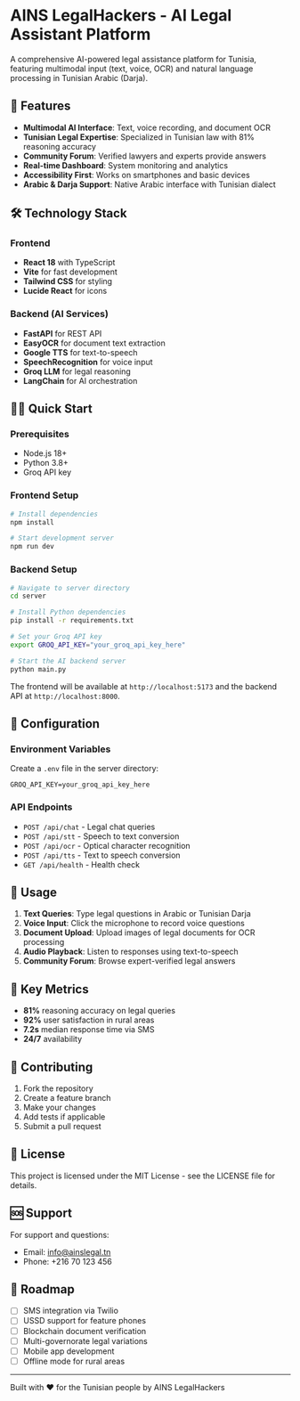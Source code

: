 # AINS LegalHackers - AI Legal Assistant Platform

A comprehensive AI-powered legal assistance platform for Tunisia, featuring multimodal input (text, voice, OCR) and natural language processing in Tunisian Arabic (Darja).

## 🚀 Features

- **Multimodal AI Interface**: Text, voice recording, and document OCR
- **Tunisian Legal Expertise**: Specialized in Tunisian law with 81% reasoning accuracy
- **Community Forum**: Verified lawyers and experts provide answers
- **Real-time Dashboard**: System monitoring and analytics
- **Accessibility First**: Works on smartphones and basic devices
- **Arabic & Darja Support**: Native Arabic interface with Tunisian dialect

## 🛠️ Technology Stack

### Frontend
- **React 18** with TypeScript
- **Vite** for fast development
- **Tailwind CSS** for styling
- **Lucide React** for icons

### Backend (AI Services)
- **FastAPI** for REST API
- **EasyOCR** for document text extraction
- **Google TTS** for text-to-speech
- **SpeechRecognition** for voice input
- **Groq LLM** for legal reasoning
- **LangChain** for AI orchestration

## 🏃‍♂️ Quick Start

### Prerequisites
- Node.js 18+
- Python 3.8+
- Groq API key

### Frontend Setup
```bash
# Install dependencies
npm install

# Start development server
npm run dev
```

### Backend Setup
```bash
# Navigate to server directory
cd server

# Install Python dependencies
pip install -r requirements.txt

# Set your Groq API key
export GROQ_API_KEY="your_groq_api_key_here"

# Start the AI backend server
python main.py
```

The frontend will be available at `http://localhost:5173` and the backend API at `http://localhost:8000`.

## 🔧 Configuration

### Environment Variables
Create a `.env` file in the server directory:
```
GROQ_API_KEY=your_groq_api_key_here
```

### API Endpoints
- `POST /api/chat` - Legal chat queries
- `POST /api/stt` - Speech to text conversion
- `POST /api/ocr` - Optical character recognition
- `POST /api/tts` - Text to speech conversion
- `GET /api/health` - Health check

## 📱 Usage

1. **Text Queries**: Type legal questions in Arabic or Tunisian Darja
2. **Voice Input**: Click the microphone to record voice questions
3. **Document Upload**: Upload images of legal documents for OCR processing
4. **Audio Playback**: Listen to responses using text-to-speech
5. **Community Forum**: Browse expert-verified legal answers

## 🎯 Key Metrics

- **81%** reasoning accuracy on legal queries
- **92%** user satisfaction in rural areas
- **7.2s** median response time via SMS
- **24/7** availability

## 🤝 Contributing

1. Fork the repository
2. Create a feature branch
3. Make your changes
4. Add tests if applicable
5. Submit a pull request

## 📄 License

This project is licensed under the MIT License - see the LICENSE file for details.

## 🆘 Support

For support and questions:
- Email: info@ainslegal.tn
- Phone: +216 70 123 456

## 🔮 Roadmap

- [ ] SMS integration via Twilio
- [ ] USSD support for feature phones
- [ ] Blockchain document verification
- [ ] Multi-governorate legal variations
- [ ] Mobile app development
- [ ] Offline mode for rural areas

---

Built with ❤️ for the Tunisian people by AINS LegalHackers
